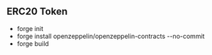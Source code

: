 ## ERC20 Token

- forge init
- forge install openzeppelin/openzeppelin-contracts --no-commit
- forge build
